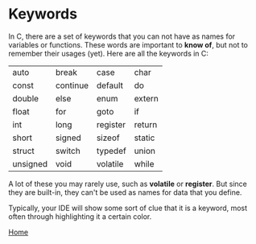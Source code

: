 # Keywords

In C, there are a set of keywords that you can not have as names for variables or functions. These words are important to **know of**, but not to remember their usages (yet). Here are all the keywords in C:

| | | | |
|---|---|---| --- |
| auto | break | case | char
| const | continue | default | do
| double | else | enum | extern
| float | for | goto | if
| int | long | register | return
| short | signed | sizeof | static
| struct | switch | typedef | union
| unsigned | void | volatile | while

A lot of these you may rarely use, such as **volatile** or **register**. But since they are built-in, they can't be used as names for data that you define.

Typically, your IDE will show some sort of clue that it is a keyword, most often through highlighting it a certain color.


[Home](https://bvanseg.github.io)
